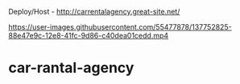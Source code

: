 Deploy/Host - http://carrentalagency.great-site.net/
  
https://user-images.githubusercontent.com/55477878/137752825-88e47e9c-12e8-41fc-9d86-c40dea01cedd.mp4

# car-rantal-agency
